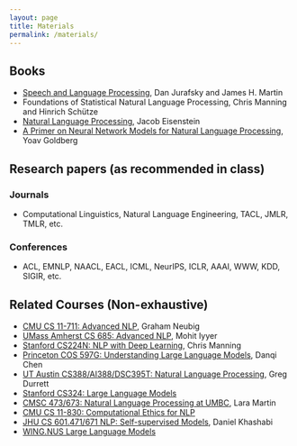 ```yaml
---
layout: page
title: Materials
permalink: /materials/
---
```



## Books

* [Speech and Language Processing](https://web.stanford.edu/~jurafsky/slp3/), Dan Jurafsky and James H. Martin
* Foundations of Statistical Natural Language Processing, Chris Manning and Hinrich Schütze
* [Natural Language Processing](https://github.com/jacobeisenstein/gt-nlp-class/blob/master/notes/eisenstein-nlp-notes.pdf), Jacob Eisenstein
* [A Primer on Neural Network Models for Natural Language Processing](http://u.cs.biu.ac.il/~yogo/nnlp.pdf), Yoav Goldberg

## Research papers (as recommended in class)

### Journals
* Computational Linguistics, Natural Language Engineering, TACL, JMLR, TMLR, etc.

### Conferences
* ACL, EMNLP, NAACL, EACL, ICML, NeurIPS, ICLR, AAAI, WWW, KDD, SIGIR, etc. 

## Related Courses (Non-exhaustive)

* [CMU CS 11-711: Advanced NLP](http://www.phontron.com/class/anlp2022/), Graham Neubig
* [UMass Amherst CS 685: Advanced NLP](https://people.cs.umass.edu/~miyyer/cs685/), Mohit Iyyer 
* [Stanford CS224N: NLP with Deep Learning](http://web.stanford.edu/class/cs224n/), Chris Manning
* [Princeton COS 597G: Understanding Large Language Models](https://www.cs.princeton.edu/courses/archive/fall22/cos597G/), Danqi Chen
* [UT Austin CS388/AI388/DSC395T: Natural Language Processing](https://www.cs.utexas.edu/~gdurrett/courses/online-course/materials.html), Greg Durrett 
* [Stanford CS324: Large Language Models](https://stanford-cs324.github.io/winter2022/)
* [CMSC 473/673: Natural Language Processing at UMBC](https://laramartin.net/NLP-class/), Lara Martin 
* [CMU CS 11-830: Computational Ethics for NLP](http://demo.clab.cs.cmu.edu/ethical_nlp/) 
* [JHU CS 601.471/671 NLP: Self-supervised Models](https://self-supervised.cs.jhu.edu/sp2024/), Daniel Khashabi
* [WING.NUS Large Language Models](https://wing-nus.github.io/cs6101/)

